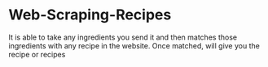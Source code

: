 # Web-Scraping-Recipes
It is able to take any ingredients you send it and then matches those ingredients with any recipe in the website. Once matched, will give you the recipe or recipes
